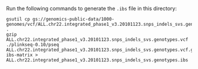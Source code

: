 Run the following commands to generate the `.ibs` file in this directory:

```
gsutil cp gs://genomics-public-data/1000-genomes/vcf/ALL.chr22.integrated_phase1_v3.20101123.snps_indels_svs.genotypes.vcf .
gzip ALL.chr22.integrated_phase1_v3.20101123.snps_indels_svs.genotypes.vcf
./plinkseq-0.10/pseq ALL.chr22.integrated_phase1_v3.20101123.snps_indels_svs.genotypes.vcf.gz ibs-matrix > ALL.chr22.integrated_phase1_v3.20101123.snps_indels_svs.genotypes.ibs
```

